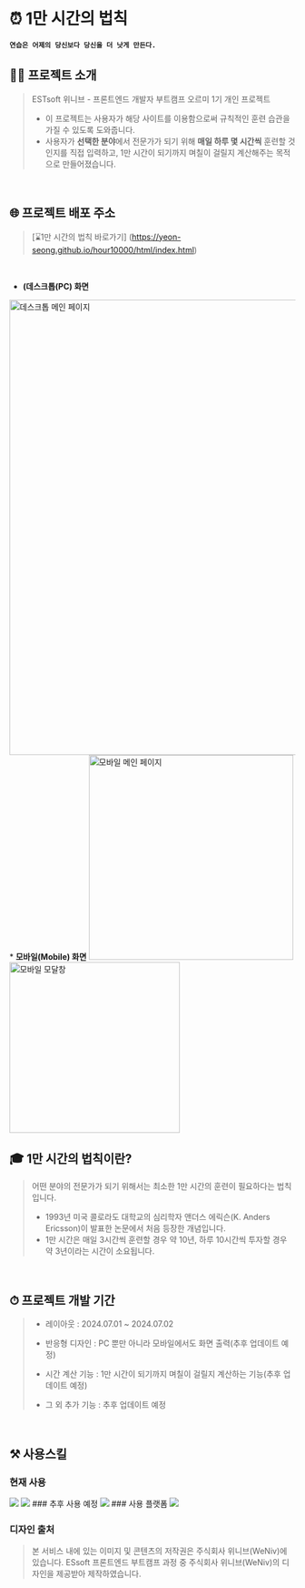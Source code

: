 # ⏰ 1만 시간의 법칙
**`연습은 어제의 당신보다 당신을 더 낫게 만든다.`**

## 👩‍💻 프로젝트 소개
> ESTsoft 위니브 - 프론트엔드 개발자 부트캠프 오르미 1기 개인 프로젝트
> * 이 프로젝트는 사용자가 해당 사이트를 이용함으로써 규칙적인 훈련 습관을 가질 수 있도록 도와줍니다.
> * 사용자가 **선택한 분야**에서 전문가가 되기 위해 **매일 하루 몇 시간씩** 훈련할 것인지를 직접 입력하고,
    1만 시간이 되기까지 며칠이 걸릴지 계산해주는 목적으로 만들어졌습니다.
<br>

## 🌐 프로젝트 배포 주소
<!-- [표시할 내용] (링크) -->
> [⌛1만 시간의 법칙 바로가기] (https://yeon-seong.github.io/hour10000/html/index.html)
<br>

* <b>(데스크톱(PC) 화면</b>
<img src="https://github.com/page1597/the-10000-hour-rule/assets/62283847/bd5a70de-33bb-463c-ac0f-6badf45ec354" width="800" alt="데스크톱 메인 페이지" />
* <b>모바일(Mobile) 화면</b>
<img src="https://github.com/page1597/the-10000-hour-rule/assets/62283847/9c47b0c8-b4aa-4aba-9dd4-a543aa30adfb" width="360" alt="모바일 메인 페이지" />
<img width="300" alt="모바일 모달창" src="https://github.com/page1597/the-10000-hour-rule/assets/62283847/a27491f7-f57a-497b-a215-9bf0a97d36ec">
<br>

## 🎓 1만 시간의 법칙이란?
> 어떤 분야의 전문가가 되기 위해서는 최소한 1만 시간의 훈련이 필요하다는 법칙입니다.
> * 1993년 미국 콜로라도 대학교의 심리학자 앤더스 에릭슨(K. Anders Ericsson)이 발표한 논문에서 처음 등장한 개념입니다.
> * 1만 시간은 매일 3시간씩 훈련할 경우 약 10년, 하루 10시간씩 투자할 경우 약 3년이라는 시간이 소요됩니다.
<br>

## ⏱ 프로젝트 개발 기간
> * <p> 레이아웃 : 2024.07.01 ~ 2024.07.02</p>
> * <p> 반응형 디자인 : PC 뿐만 아니라 모바일에서도 화면 출력(추후 업데이트 예정)</p>
> * <p> 시간 계산 기능 : 1만 시간이 되기까지 며칠이 걸릴지 계산하는 기능(추후 업데이트 예정)</p>
> * <p> 그 외 추가 기능 : 추후 업데이트 예정</p>
<br>

## ⚒️ 사용스킬
### 현재 사용
  <img src="https://img.shields.io/badge/HTML5-E34F26?style=for-the-badge&logo=html5&logoColor=white"/>
  <img src="https://img.shields.io/badge/CSS3-1572B6?style=for-the-badge&logo=CSS3&logoColor=white">
### 추후 사용 예정
  <img src="https://img.shields.io/badge/JavaScript-F7DF1E?style=for-the-badge&logo=JavaScript&logoColor=white"/>
### 사용 플랫폼
  <img src="https://img.shields.io/badge/GitHub-100000?style=for-the-badge&logo=github&logoColor=white"/>

### 디자인 출처
> 본 서비스 내에 있는 이미지 및 콘텐츠의 저작권은 주식회사 위니브(WeNiv)에 있습니다.
>  ESsoft 프론트엔드 부트캠프 과정 중 주식회사 위니브(WeNiv)의 디자인을 제공받아 제작하였습니다.
<br>
